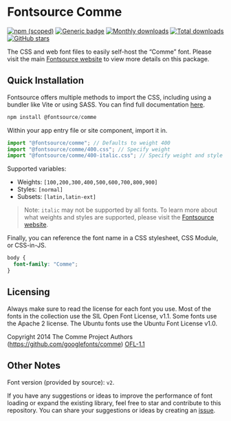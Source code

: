 # Fontsource Comme

[![npm (scoped)](https://img.shields.io/npm/v/@fontsource/comme?color=brightgreen)](https://www.npmjs.com/package/@fontsource/comme) [![Generic badge](https://img.shields.io/badge/fontsource-passing-brightgreen)](https://github.com/fontsource/fontsource) [![Monthly downloads](https://badgen.net/npm/dm/@fontsource/comme)](https://github.com/fontsource/fontsource) [![Total downloads](https://badgen.net/npm/dt/@fontsource/comme)](https://github.com/fontsource/fontsource) [![GitHub stars](https://img.shields.io/github/stars/fontsource/fontsource.svg?style=social&label=Star)](https://github.com/fontsource/fontsource/stargazers)

The CSS and web font files to easily self-host the “Comme” font. Please visit the main [Fontsource website](https://fontsource.org/fonts/comme) to view more details on this package.

## Quick Installation

Fontsource offers multiple methods to import the CSS, including using a bundler like Vite or using SASS. You can find full documentation [here](https://fontsource.org/docs/getting-started/introduction).

```javascript
npm install @fontsource/comme
```

Within your app entry file or site component, import it in.

```javascript
import "@fontsource/comme"; // Defaults to weight 400
import "@fontsource/comme/400.css"; // Specify weight
import "@fontsource/comme/400-italic.css"; // Specify weight and style
```

Supported variables:
- Weights: `[100,200,300,400,500,600,700,800,900]`
- Styles: `[normal]`
- Subsets: `[latin,latin-ext]`

> Note: `italic` may not be supported by all fonts. To learn more about what weights and styles are supported, please visit the [Fontsource website](https://fontsource.org/fonts/comme).

Finally, you can reference the font name in a CSS stylesheet, CSS Module, or CSS-in-JS.

```css
body {
  font-family: "Comme";
}
```

## Licensing
Always make sure to read the license for each font you use. Most of the fonts in the collection use the SIL Open Font License, v1.1. Some fonts use the Apache 2 license. The Ubuntu fonts use the Ubuntu Font License v1.0.

Copyright 2014 The Comme Project Authors (https://github.com/googlefonts/comme)
[OFL-1.1](http://scripts.sil.org/OFL)

## Other Notes
Font version (provided by source): `v2`.

If you have any suggestions or ideas to improve the performance of font loading or expand the existing library, feel free to star and contribute to this repository. You can share your suggestions or ideas by creating an [issue](https://github.com/fontsource/fontsource/issues).